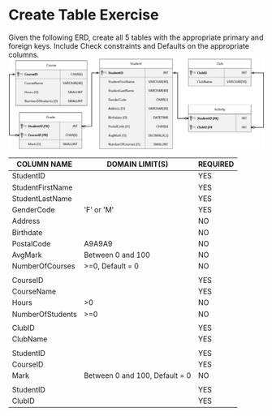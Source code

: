 # Create Table Exercise
Given the following ERD, create all 5 tables with the appropriate primary and foreign keys. Include Check constraints and Defaults on the appropriate columns.
![CreateTable_ERD](images/CreateTable_ERD.jpg)

| COLUMN NAME | DOMAIN LIMIT(S) | REQUIRED |
|-------------|-----------------|----------|
| StudentID |  | YES |
| StudentFirstName |  | YES |
| StudentLastName |  | YES |
| GenderCode | 'F' or 'M' | YES |
| Address |  | NO |
| Birthdate |  | NO |
| PostalCode | A9A9A9 | NO
| AvgMark | Between 0 and 100 | NO |
| NumberOfCourses | >=0, Default = 0 | NO |
|   |   |  |
| CourseID |   | YES |
| CourseName |   | YES |
| Hours | >0 | NO |
| NumberOfStudents | >=0 | NO |
|   |   |  |
| ClubID |  | YES |
| ClubName |  | YES |
|   |   |  |
| StudentID |  | YES |
| CourseID |  | YES |
| Mark | Between 0 and 100, Default = 0 | NO |
|   |   |  |
| StudentID |   | YES |
| ClubID |  | YES |

```sql

```